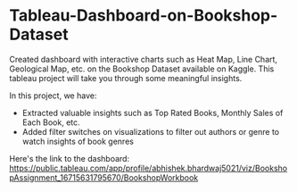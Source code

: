 # Tableau-Dashboard-on-Bookshop-Dataset
Created dashboard with interactive charts such as Heat Map, Line Chart, Geological Map, etc. on the Bookshop Dataset available on Kaggle. This tableau project will take you through some meaningful insights.

In this project, we have:
* Extracted valuable insights such as Top Rated Books, Monthly Sales of Each Book, etc.
* Added filter switches on visualizations to filter out authors or genre to watch insights of book genres

Here's the link to the dashboard: https://public.tableau.com/app/profile/abhishek.bhardwaj5021/viz/BookshopAssignment_16715631795670/BookshopWorkbook
